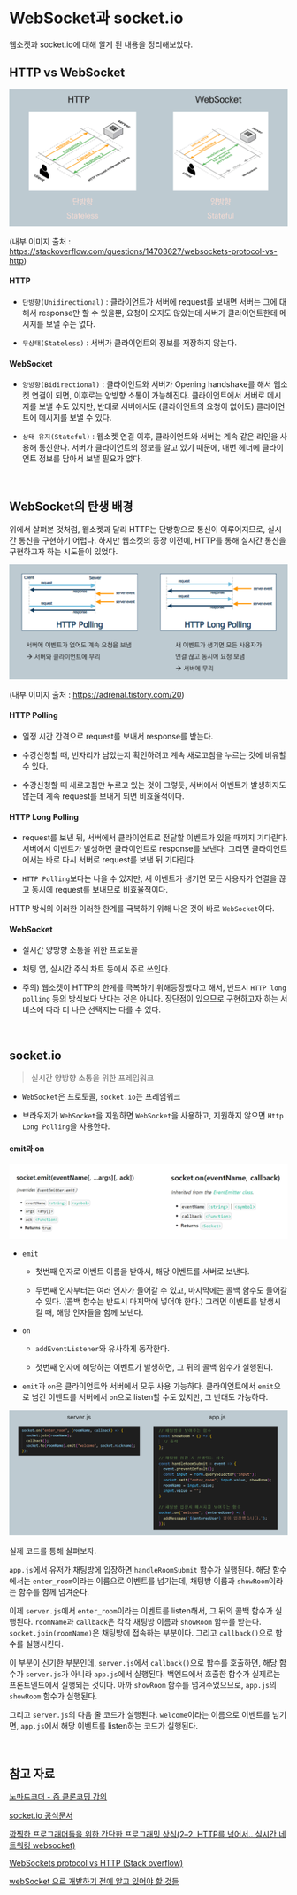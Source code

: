 # WebSocket과 socket.io

웹소켓과 socket.io에 대해 알게 된 내용을 정리해보았다.



## HTTP vs WebSocket

![image-20211229165626773](network.assets/image-20211229165626773.png)

(내부 이미지 출처 : https://stackoverflow.com/questions/14703627/websockets-protocol-vs-http)

#### HTTP

- `단방향(Unidirectional)` : 클라이언트가 서버에 request를 보내면 서버는 그에 대해서 response만 할 수 있을뿐, 요청이 오지도 않았는데 서버가 클라이언트한테 메시지를 보낼 수는 없다.

- `무상태(Stateless)` : 서버가 클라이언트의 정보를 저장하지 않는다.

#### WebSocket

- `양방향(Bidirectional)` : 클라이언트와 서버가 Opening handshake를 해서 웹소켓 연결이 되면, 이후로는 양방향 소통이 가능해진다. 클라이언트에서 서버로 메시지를 보낼 수도 있지만, 반대로 서버에서도 (클라이언트의 요청이 없어도) 클라이언트에 메시지를 보낼 수 있다.

- `상태 유지(Stateful)` : 웹소켓 연결 이후, 클라이언트와 서버는 계속 같은 라인을 사용해 통신한다. 서버가 클라이언트의 정보를 알고 있기 때문에, 매번 헤더에 클라이언트 정보를 담아서 보낼 필요가 없다.

<br>

## WebSocket의 탄생 배경

위에서 살펴본 것처럼, 웹소켓과 달리 HTTP는 단방향으로 통신이 이루어지므로, 실시간 통신을 구현하기 어렵다. 하지만 웹소켓의 등장 이전에, HTTP를 통해 실시간 통신을 구현하고자 하는 시도들이 있었다. 

![image-20211229175739371](network.assets/image-20211229175739371.png)

(내부 이미지 출처 : https://adrenal.tistory.com/20)

#### HTTP Polling

- 일정 시간 간격으로 request를 보내서 response를 받는다. 

- 수강신청할 때, 빈자리가 남았는지 확인하려고 계속 새로고침을 누르는 것에 비유할 수 있다.

- 수강신청할 때 새로고침만 누르고 있는 것이 그렇듯, 서버에서 이벤트가 발생하지도 않는데 계속 request를 보내게 되면 비효율적이다.

#### HTTP Long Polling

- request를 보낸 뒤, 서버에서 클라이언트로 전달할 이벤트가 있을 때까지 기다린다. 서버에서 이벤트가 발생하면 클라이언트로 response를 보낸다. 그러면 클라이언트에서는 바로 다시 서버로 request를 보낸 뒤 기다린다.

- `HTTP Polling`보다는 나을 수 있지만, 새 이벤트가 생기면 모든 사용자가 연결을 끊고 동시에 request를 보내므로 비효율적이다.

HTTP 방식의 이러한 이러한 한계를 극복하기 위해 나온 것이 바로 `WebSocket`이다.

#### WebSocket

- 실시간 양방향 소통을 위한 프로토콜

- 채팅 앱, 실시간 주식 차트 등에서 주로 쓰인다.

- 주의) 웹소켓이 HTTP의 한계를 극복하기 위해등장했다고 해서, 반드시 `HTTP long polling` 등의 방식보다 낫다는 것은 아니다. 장단점이 있으므로 구현하고자 하는 서비스에 따라 더 나은 선택지는 다를 수 있다.

<br>

## socket.io

> 실시간 양방향 소통을 위한 프레임워크

- `WebSocket`은 프로토콜, `socket.io`는 프레임워크

- 브라우저가 `WebSocket`을 지원하면 `WebSocket`을 사용하고, 지원하지 않으면 `Http Long Polling`을 사용한다.

#### emit과 on

![image-20211229181053418](network.assets/image-20211229181053418.png)

- `emit`
  - 첫번째 인자로 이벤트 이름을 받아서, 해당 이벤트를 서버로 보낸다.

  - 두번째 인자부터는 여러 인자가 들어갈 수 있고, 마지막에는 콜백 함수도 들어갈 수 있다. (콜백 함수는 반드시 마지막에 넣어야 한다.) 그러면 이벤트를 발생시킬 때, 해당 인자들을 함께 보낸다.

- `on`
  - `addEventListener`와 유사하게 동작한다.

  - 첫번째 인자에 해당하는 이벤트가 발생하면, 그 뒤의 콜백 함수가 실행된다.

- `emit`과 `on`은 클라이언트와 서버에서 모두 사용 가능하다. 클라이언트에서 `emit`으로 넘긴 이벤트를 서버에서 `on`으로 listen할 수도 있지만, 그 반대도 가능하다.

![image-20211229182305478](network.assets/image-20211229182305478.png)

실제 코드를 통해 살펴보자.

`app.js`에서 유저가 채팅방에 입장하면 `handleRoomSubmit` 함수가 실행된다. 해당 함수에서는 `enter_room`이라는 이름으로 이벤트를 넘기는데, 채팅방 이름과 `showRoom`이라는 함수를 함께 넘겨준다. 

이제 `server.js`에서 `enter_room`이라는 이벤트를 listen해서, 그 뒤의 콜백 함수가 실행된다. `roomName`과 `callback`은 각각 채팅방 이름과 `showRoom` 함수를 받는다. `socket.join(roomName)`은 채팅방에 접속하는 부분이다. 그리고 `callback()`으로 함수를 실행시킨다. 

이 부분이 신기한 부분인데, `server.js`에서 `callback()`으로 함수를 호출하면, 해당 함수가 `server.js`가 아니라 `app.js`에서 실행된다. 백엔드에서 호출한 함수가 실제로는 프론트엔드에서 실행되는 것이다. 아까 `showRoom` 함수를 넘겨주었으므로, `app.js`의 `showRoom` 함수가 실행된다.

그리고 `server.js`의 다음 줄 코드가 실행된다. `welcome`이라는 이름으로 이벤트를 넘기면, `app.js`에서 해당 이벤트를 listen하는 코드가 실행된다.

<br>

## 참고 자료

[노마드코더 - 줌 클론코딩 강의](https://nomadcoders.co/noom/lobby)

[socket.io 공식문서](https://socket.io/docs/v4/)

[깜찍한 프로그래머들을 위한 간단한 프로그래밍 상식(2–2. HTTP를 넘어서.. 실시간 네트워킹 websocket)](https://medium.com/@icehongssii/%EA%B9%9C%EC%B0%8D%ED%95%9C-%ED%94%84%EB%A1%9C%EA%B7%B8%EB%9E%98%EB%A8%B8%EB%93%A4%EC%9D%84-%EC%9C%84%ED%95%9C-%EA%B0%84%EB%8B%A8%ED%95%9C-%ED%94%84%EB%A1%9C%EA%B7%B8%EB%9E%98%EB%B0%8D-%EC%83%81%EC%8B%9D-2-2-http%EB%A5%BC-%EB%84%98%EC%96%B4%EC%84%9C-%EC%8B%A4%EC%8B%9C%EA%B0%84-%EB%84%A4%ED%8A%B8%EC%9B%8C%ED%82%B9websocket-c49125e1b5a0)

[WebSockets protocol vs HTTP (Stack overflow)](https://stackoverflow.com/questions/14703627/websockets-protocol-vs-http)

[webSocket 으로 개발하기 전에 알고 있어야 할 것들](https://adrenal.tistory.com/20)
